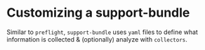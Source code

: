 # Customizing a support-bundle

Similar to `preflight`, `support-bundle` uses `yaml` files to define what information is collected & (optionally) analyze with `collectors`. 